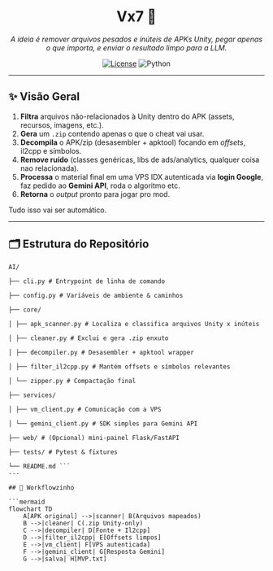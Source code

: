 <h1 align="center">Vx7 🐍</h1>
<p align="center">
  <em>A ideia é remover arquivos pesados e inúteis de APKs Unity, pegar apenas o que importa, 
  e enviar o resultado limpo para a LLM.</em>
</p>

<p align="center">
  <a href="LICENSE"><img src="https://img.shields.io/badge/license-MIT-blue.svg" alt="License"></a>
  <img alt="Python" src="https://img.shields.io/badge/python-3.10%2B-blue">
</p>

---

## ✨ Visão Geral

1. **Filtra** arquivos não-relacionados à Unity dentro do APK (assets, recursos, imagens, etc.).  
2. **Gera** um `.zip` contendo apenas o que o cheat vai usar. 
3. **Decompila** o APK/zip (desasembler + apktool) focando em _offsets_, il2cpp e símbolos.  
4. **Remove ruído** (classes genéricas, libs de ads/analytics, qualquer coisa nao relacionada).  
5. **Processa** o material final em uma VPS IDX autenticada via **login Google**, faz pedido ao **Gemini API**, roda o algoritmo etc.  
6. **Retorna** o _output_ pronto para jogar pro mod.

Tudo isso vai ser automático.

---

## 🗂️ Estrutura do Repositório

```
AI/

├── cli.py # Entrypoint de linha de comando

├── config.py # Variáveis de ambiente & caminhos

├── core/

│ ├── apk_scanner.py # Localiza e classifica arquivos Unity x inúteis

│ ├── cleaner.py # Exclui e gera .zip enxuto

│ ├── decompiler.py # Desasembler + apktool wrapper

│ ├── filter_il2cpp.py # Mantém offsets e símbolos relevantes

│ └── zipper.py # Compactação final

├── services/

│ ├── vm_client.py # Comunicação com a VPS

│ └── gemini_client.py # SDK simples para Gemini API

├── web/ # (Opcional) mini-painel Flask/FastAPI

├── tests/ # Pytest & fixtures

└── README.md ```
---

## 🔄 Workflowzinho

```mermaid
flowchart TD
    A[APK original] -->|scanner| B(Arquivos mapeados)
    B -->|cleaner| C(.zip Unity-only)
    C -->|decompiler| D[Fonte + Il2cpp]
    D -->|filter_il2cpp| E[Offsets limpos]
    E -->|vm_client| F[VPS autenticada]
    F -->|gemini_client| G[Resposta Gemini]
    G -->|salva| H[MVP.txt]
```

